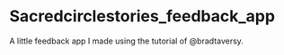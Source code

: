 # Sacredcirclestories_feedback_app
A little feedback app I made using the tutorial of @bradtaversy.
